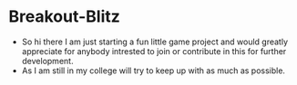 # Breakout-Blitz
- So hi there I am just starting a fun little game project and would greatly appreciate for anybody intrested to join or contribute in this for further development.
- As I am still in my college will try to keep up with as much as possible.
